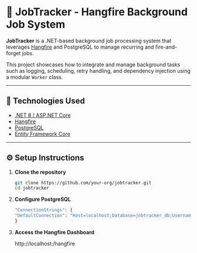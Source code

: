 # 🚀 JobTracker - Hangfire Background Job System

**JobTracker** is a .NET-based background job processing system that leverages [Hangfire](https://www.hangfire.io/) and PostgreSQL to manage recurring and fire-and-forget jobs.

This project showcases how to integrate and manage background tasks such as logging, scheduling, retry handling, and dependency injection using a modular `Worker` class.

---

## 🔧 Technologies Used

- [.NET 8 / ASP.NET Core](https://learn.microsoft.com/en-us/aspnet/core/)
- [Hangfire](https://www.hangfire.io/)
- [PostgreSQL](https://www.postgresql.org/)
- [Entity Framework Core](https://docs.microsoft.com/en-us/ef/core/)

---

## ⚙️ Setup Instructions

1. **Clone the repository**

   ```bash
   git clone https://github.com/your-org/jobtracker.git
   cd jobtracker

2. **Configure PostgreSQL**

    ```bash
   "ConnectionStrings": {
    "DefaultConnection": "Host=localhost;Database=jobtracker_db;Username=postgres;Password=yourpassword"
    }
   
2. **Access the Hangfire Dashboard**


    http://localhost:<port>/hangfire

